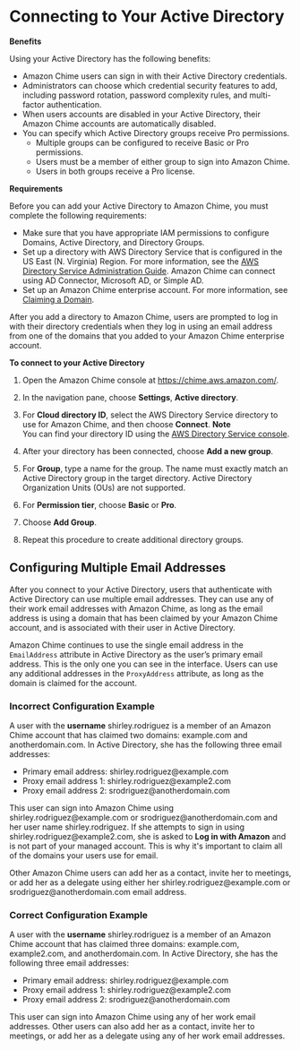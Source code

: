 # Connecting to Your Active Directory<a name="active_directory"></a>

**Benefits**

Using your Active Directory has the following benefits:
+ Amazon Chime users can sign in with their Active Directory credentials\.
+ Administrators can choose which credential security features to add, including password rotation, password complexity rules, and multi\-factor authentication\.
+ When users accounts are disabled in your Active Directory, their Amazon Chime accounts are automatically disabled\.
+ You can specify which Active Directory groups receive Pro permissions\.
  + Multiple groups can be configured to receive Basic or Pro permissions\.
  + Users must be a member of either group to sign into Amazon Chime\.
  + Users in both groups receive a Pro license\.

**Requirements**

Before you can add your Active Directory to Amazon Chime, you must complete the following requirements:
+ Make sure that you have appropriate IAM permissions to configure Domains, Active Directory, and Directory Groups\.
+ Set up a directory with AWS Directory Service that is configured in the US East \(N\. Virginia\) Region\. For more information, see the [AWS Directory Service Administration Guide](https://docs.aws.amazon.com/directoryservice/latest/admin-guide/)\. Amazon Chime can connect using AD Connector, Microsoft AD, or Simple AD\.
+ Set up an Amazon Chime enterprise account\. For more information, see [Claiming a Domain](claim-domain.md)\.

After you add a directory to Amazon Chime, users are prompted to log in with their directory credentials when they log in using an email address from one of the domains that you added to your Amazon Chime enterprise account\.

**To connect to your Active Directory**

1. Open the Amazon Chime console at [https://chime\.aws\.amazon\.com/](https://chime.aws.amazon.com)\.

1. In the navigation pane, choose **Settings**, **Active directory**\.

1. For **Cloud directory ID**, select the AWS Directory Service directory to use for Amazon Chime, and then choose **Connect**\.
**Note**  
You can find your directory ID using the [AWS Directory Service console](https://console.aws.amazon.com/directoryservice/)\.

1. After your directory has been connected, choose **Add a new group**\. 

1. For **Group**, type a name for the group\. The name must exactly match an Active Directory group in the target directory\. Active Directory Organization Units \(OUs\) are not supported\.

1. For **Permission tier**, choose **Basic** or **Pro**\. 

1. Choose **Add Group**\.

1. Repeat this procedure to create additional directory groups\.

## Configuring Multiple Email Addresses<a name="multi-email"></a>

After you connect to your Active Directory, users that authenticate with Active Directory can use multiple email addresses\. They can use any of their work email addresses with Amazon Chime, as long as the email address is using a domain that has been claimed by your Amazon Chime account, and is associated with their user in Active Directory\. 

Amazon Chime continues to use the single email address in the `EmailAddress` attribute in Active Directory as the user’s primary email address\. This is the only one you can see in the interface\. Users can use any additional addresses in the `ProxyAddress` attribute, as long as the domain is claimed for the account\.

### Incorrect Configuration Example<a name="incorrect-config"></a>

A user with the **username** shirley\.rodriguez is a member of an Amazon Chime account that has claimed two domains: example\.com and anotherdomain\.com\. In Active Directory, she has the following three email addresses:
+ Primary email address: shirley\.rodriguez@example\.com
+ Proxy email address 1: shirley\.rodriguez@example2\.com
+ Proxy email address 2: srodriguez@anotherdomain\.com

This user can sign into Amazon Chime using shirley\.rodriguez@example\.com or srodriguez@anotherdomain\.com and her user name shirley\.rodriguez\. If she attempts to sign in using shirley\.rodriguez@example2\.com, she is asked to **Log in with Amazon** and is not part of your managed account\. This is why it's important to claim all of the domains your users use for email\.

Other Amazon Chime users can add her as a contact, invite her to meetings, or add her as a delegate using either her shirley\.rodriguez@example\.com or srodriguez@anotherdomain\.com email address\. 

### Correct Configuration Example<a name="correct-config"></a>

A user with the **username** shirley\.rodriguez is a member of an Amazon Chime account that has claimed three domains: example\.com, example2\.com, and anotherdomain\.com\. In Active Directory, she has the following three email addresses:
+ Primary email address: shirley\.rodriguez@example\.com
+ Proxy email address 1: shirley\.rodriguez@example2\.com
+ Proxy email address 2: srodriguez@anotherdomain\.com

This user can sign into Amazon Chime using any of her work email addresses\. Other users can also add her as a contact, invite her to meetings, or add her as a delegate using any of her work email addresses\. 